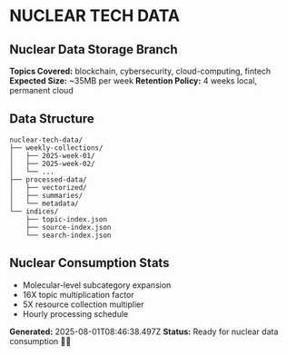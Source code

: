 # NUCLEAR TECH DATA

## Nuclear Data Storage Branch

**Topics Covered:** blockchain, cybersecurity, cloud-computing, fintech
**Expected Size:** ~35MB per week
**Retention Policy:** 4 weeks local, permanent cloud

## Data Structure
```
nuclear-tech-data/
├── weekly-collections/
│   ├── 2025-week-01/
│   ├── 2025-week-02/
│   └── ...
├── processed-data/
│   ├── vectorized/
│   ├── summaries/
│   └── metadata/
└── indices/
    ├── topic-index.json
    ├── source-index.json
    └── search-index.json
```

## Nuclear Consumption Stats
- Molecular-level subcategory expansion
- 16X topic multiplication factor
- 5X resource collection multiplier
- Hourly processing schedule

**Generated:** 2025-08-01T08:46:38.497Z
**Status:** Ready for nuclear data consumption 🍰💥
